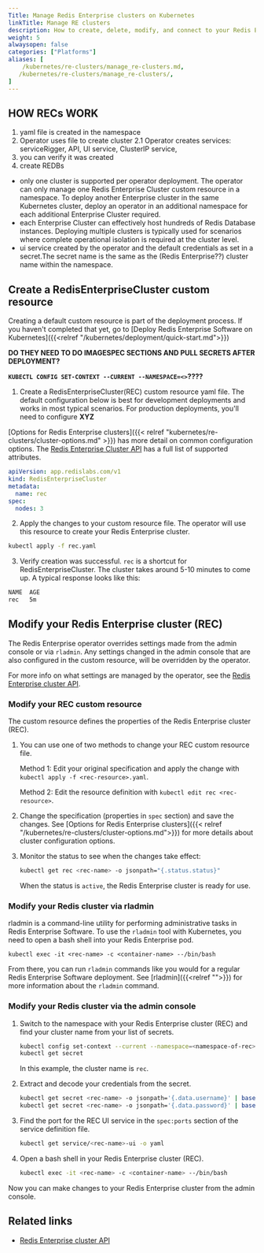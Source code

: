 ```yaml
---
Title: Manage Redis Enterprise clusters on Kubernetes
linkTitle: Manage RE clusters
description: How to create, delete, modify, and connect to your Redis Enteprise cluster (REC) on Kubernetes. 
weight: 5
alwaysopen: false
categories: ["Platforms"]
aliases: [
    /kubernetes/re-clusters/manage_re-clusters.md,
   /kubernetes/re-clusters/manage_re-clusters/,
]
---
```


## HOW RECs WORK

1. yaml file is created in the namespace
2. Operator uses file to create cluster
2.1 Operator creates services: serviceRigger, API, UI service, ClusterIP service,
3. you can verify it was created
4. create REDBs

- only one cluster is supported per operator deployment. The operator can only manage one Redis Enterprise Cluster custom resource in a namespace. To deploy another Enterprise cluster in the same Kubernetes cluster, deploy an operator in an additional namespace for each additional Enterprise Cluster required. 
- each Enterprise Cluster can effectively host hundreds of Redis Database instances. Deploying multiple clusters is typically used for scenarios where complete operational isolation is required at the cluster level.
- ui service created by the operator and the default credentials as set in a secret.The secret name is the same as the (Redis Enterprise??) cluster name within the namespace.


## Create a RedisEnterpriseCluster custom resource

<note> Creating a default custom resource is part of the deployment process. If you haven't completed that yet, go to [Deploy Redis Enterprise Software on Kubernetes]({{<relref "/kubernetes/deployment/quick-start.md">}}) </note>

**DO THEY NEED TO DO IMAGESPEC SECTIONS AND PULL SECRETS AFTER DEPLOYMENT?**

**`KUBECTL CONFIG SET-CONTEXT --CURRENT --NAMESPACE=<>`????**

1. Create a RedisEnterpriseCluster(REC) custom resource yaml file. The default configuration below is best for development deployments and works in most typical scenarios. For production deployments, you'll need to configure **XYZ**

[Options for Redis Enterprise clusters]({{< relref "kubernetes/re-clusters/cluster-options.md" >}}) has more detail on common configuration options. 
The [Redis Enterprise Cluster API](https://github.com/RedisLabs/redis-enterprise-k8s-docs/blob/master/redis_enterprise_cluster_api.md) has a full list of supported attributes.

```yaml
apiVersion: app.redislabs.com/v1
kind: RedisEnterpriseCluster
metadata:
  name: rec
spec:
  nodes: 3
```

2. Apply the changes to your custom resource file. The operator will use this resource to create your Redis Enterprise cluster. 

```bash
kubectl apply -f rec.yaml
```

3. Verify creation was successful. `rec` is a shortcut for RedisEnterpriseCluster. The cluster takes around 5-10 minutes to come up. A typical response looks like this:

```bash
NAME  AGE
rec   5m
```

## Modify your Redis Enterprise cluster (REC)

The Redis Enterprise operator overrides settings made from the admin console or via `rladmin`. Any settings changed in the admin console that are also configured in the custom resource, will be overridden by the operator.

 For more info on what settings are managed by the operator, see the [Redis Enterprise cluster API](https://github.com/RedisLabs/redis-enterprise-k8s-docs/blob/master/redis_enterprise_cluster_api.md).

### Modify your REC custom resource

The custom resource defines the properties of the Redis Enterprise cluster (REC).

1. You can use one of two methods to change your REC custom resource file.

    Method 1: Edit your original specification and apply the change with <nobr>`kubectl apply -f <rec-resource>.yaml`.</nobr>

    Method 2: Edit the resource definition with <nobr>`kubectl edit rec <rec-resource>`</nobr>.

1. Change the specification (properties in `spec` section) and save the changes. See [Options for Redis Enterprise clusters]({{< relref "/kubernetes/re-clusters/cluster-options.md">}}) for more details about cluster configuration options.

1. Monitor the status to see when the changes take effect:

    ```sh
    kubectl get rec <rec-name> -o jsonpath="{.status.status}"
    ```

    When the status is `active`, the Redis Enterprise cluster is ready for use.

### Modify your Redis cluster via rladmin

rladmin is a command-line utility for performing administrative tasks in Redis Enterprise Software. To use the `rladmin` tool with Kubernetes, you need to open a bash shell into your Redis Enterprise pod.

```
kubectl exec -it <rec-name> -c <container-name> --/bin/bash
```

From there, you can run `rladmin` commands like you would for a regular Redis Enterprise Software deployment. See [rladmin]({{<relref "">}}) for more information about the `rladmin` command.

### Modify your Redis cluster via the admin console

1. Switch to the namespace with your Redis Enterprise cluster (REC) and find your cluster name from your list of secrets.

    ```sh
    kubectl config set-context --current --namespace=<namespace-of-rec>
    kubectl get secret
    ```

    In this example, the cluster name is `rec`.

1. Extract and decode your credentials from the secret.

    ```sh
    kubectl get secret <rec-name> -o jsonpath='{.data.username}' | base64 --decode
    kubectl get secret <rec-name> -o jsonpath='{.data.password}' | base64 --decode
    ```

1. Find the port for the REC UI service in the `spec:ports` section of the service definition file.

    ```sh
    kubectl get service/<rec-name>-ui -o yaml
    ```

1. Open a bash shell in your Redis Enterprise cluster (REC).

    ```sh
    kubectl exec -it <rec-name> -c <container-name> --/bin/bash
    ```

Now you can make changes to your Redis Enterprise cluster from the admin console.

## Related links

- [Redis Enterprise cluster API](https://github.com/RedisLabs/redis-enterprise-k8s-docs/blob/master/redis_enterprise_cluster_api.md)